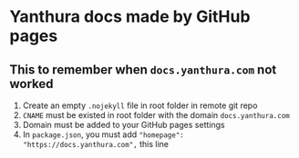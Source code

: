 # Yanthura docs made by GitHub pages

## This to remember when `docs.yanthura.com` not worked
1. Create an empty `.nojekyll` file in root folder in remote git repo
2. `CNAME` must be existed in root folder with the domain `docs.yanthura.com`
3. Domain must be added to your GitHub pages settings
4. In `package.json`, you must add `"homepage": "https://docs.yanthura.com",` this line